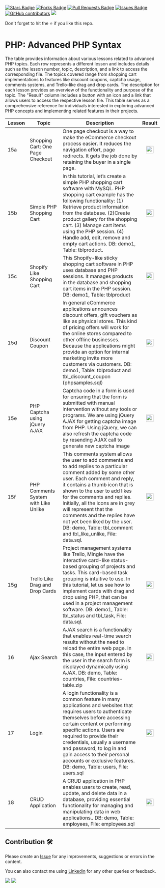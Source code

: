 <a href="https://github.com/drshahizan/learn-php/stargazers"><img src="https://img.shields.io/github/stars/drshahizan/learn-php" alt="Stars Badge"/></a>
<a href="https://github.com/drshahizan/learn-php/network/members"><img src="https://img.shields.io/github/forks/drshahizan/learn-php" alt="Forks Badge"/></a>
<a href="https://github.com/drshahizan/learn-php/pulls"><img src="https://img.shields.io/github/issues-pr/drshahizan/learn-php" alt="Pull Requests Badge"/></a>
<a href="https://github.com/drshahizan/learn-php/issues"><img src="https://img.shields.io/github/issues/drshahizan/learn-php" alt="Issues Badge"/></a>
<a href="https://github.com/drshahizan/learn-php/graphs/contributors"><img alt="GitHub contributors" src="https://img.shields.io/github/contributors/drshahizan/learn-php?color=2b9348"></a>
![](https://visitor-badge.glitch.me/badge?page_id=drshahizan/learn-php)

Don't forget to hit the :star: if you like this repo.

# PHP: Advanced PHP Syntax
The table provides information about various lessons related to advanced PHP topics. Each row represents a different lesson and includes details such as the lesson number, topic, description, and a link to access the corresponding file. The topics covered range from shopping cart implementations to features like discount coupons, captcha usage, comments systems, and Trello-like drag and drop cards. The description for each lesson provides an overview of the functionality and purpose of the topic. The "Result" column includes a button with an icon and a link that allows users to access the respective lesson file. This table serves as a comprehensive reference for individuals interested in exploring advanced PHP concepts and implementing related features in their projects.

| Lesson | Topic | Description | Result |
| --- | --- | --- | :------: |
| 15a | Shopping Cart: One Page Checkout | One page checkout is a way to make the eCommerce checkout process easier. It reduces the navigation effort, page redirects. It gets the job done by retaining the buyer in a single page. | <a href="localhost/msoWP/advanced/shopping-cart1/index.php"><img src="../../images/form.png" width="24px" height="24px" ></a>|
| 15b | Simple PHP Shopping Cart | In this tutorial, let’s create a simple PHP shopping cart software with MySQL. PHP shopping cart example has the following functionality: (1) Retrieve product information from the database. (2)Create product gallery for the shopping cart. (3) Manage cart items using the PHP session. (4) Handle add, edit, remove and empty cart actions. DB: demo1, Table: tblproduct. | <a href="http://localhost/msoWP/advanced/shopping-cart2db/index.php"><img src="../../images/form.png" width="24px" height="24px" ></a>|
| 15c | Shopify Like Shopping Cart | This Shopify-like sticky shopping cart software in PHP uses database and PHP sessions. It manages products in the database and shopping cart items in the PHP session. DB: demo1, Table: tblproduct | <a href="http://localhost/msoWP/advanced/shopify/index.php"><img src="../../images/form.png" width="24px" height="24px" ></a>|
| 15d | Discount Coupon | In general eCommerce applications announces discount offers, gift vouchers as like as physical stores. This kind of pricing offers will work for the online stores compared to other offline businesses. Because the applications might provide an option for internal marketing invite more customers via customers. DB: demo1, Table: tblproduct and tbl_discount_coupon (phpsamples.sql) | <a href="http://localhost/msoWP/advanced/discount-coupon/index.php"><img src="../../images/form.png" width="24px" height="24px" ></a>|
| 15e | PHP Captcha using jQuery AJAX   | Captcha code in a form is used for ensuring that the form is submitted with manual intervention without any tools or programs. We are using jQuery AJAX for getting captcha image from PHP. Using jQuery, we can also refresh the captcha code by resending AJAX call to generate new captcha image | <a href="http://localhost/msoWP/advanced/captcha/index.php"><img src="../../images/form.png" width="24px" height="24px" ></a> |
| 15f | PHP Comments System with Like Unlike | This comments system allows the user to add comments and to add replies to a particular comment added by some other user. Each comment and reply, it contains a thumb icon that is shown to the user to add likes for the comments and replies. Initially, all the icons are in grey will represent that the comments and the replies have not yet been liked by the user. DB: demo, Table: tbl_comment and tbl_like_unlike, File: data.sql. | <a href="http://localhost/msoWP/advanced/php-comment/index.php"><img src="../../images/form.png" width="24px" height="24px" ></a> |
| 15g | Trello Like Drag and Drop Cards | Project management systems like Trello, Mingle have the interactive card-like status-based grouping of projects and tasks. This card-based task grouping is intuitive to use. In this tutorial, let us see how to implement cards with drag and drop using PHP, that can be used in a project management software. DB: demo1, Table: tbl_status and tbl_task, File: data.sql. | <a href="http://localhost/msoWP/advanced/trello/index.php"><img src="../../images/form.png" width="24px" height="24px" ></a>|
| 16 | Ajax Search | AJAX search is a functionality that enables real-time search results without the need to reload the entire web page. In this case, the input entered by the user in the search form is displayed dynamically using AJAX. DB: demo, Table: countries, File: countries-table.zip | <a href="http://localhost/msoWP/DBmysql/ajax/search-form.php"><img src="../../images/form.png" width="24px" height="24px" ></a>|
| 17 | Login | A login functionality is a common feature in many applications and websites that requires users to authenticate themselves before accessing certain content or performing specific actions. Users are required to provide their credentials, usually a username and password, to log in and gain access to their personal accounts or exclusive features. DB: demo, Table: users, File: users.sql | <a href="http://localhost/msoWP/DBmysql/login/login.php"><img src="../../images/form.png" width="24px" height="24px" ></a>|
| 18 | CRUD Application | A CRUD application in PHP enables users to create, read, update, and delete data in a database, providing essential functionality for managing and manipulating data in web applications.. DB: demo, Table: employees, File: employees.sql | <a href="http://localhost/msoWP/DBmysql/crud/index.php"><img src="../../images/form.png" width="24px" height="24px" ></a>|

## Contribution 🛠️
Please create an [Issue](https://github.com/drshahizan/learn-php/issues) for any improvements, suggestions or errors in the content.

You can also contact me using [Linkedin](https://www.linkedin.com/in/drshahizan/) for any other queries or feedback.

![](https://komarev.com/ghpvc/?username=drshahizan&label=Views&color=0e75b6&style=flat)
![](https://hit.yhype.me/github/profile?user_id=81284918)

